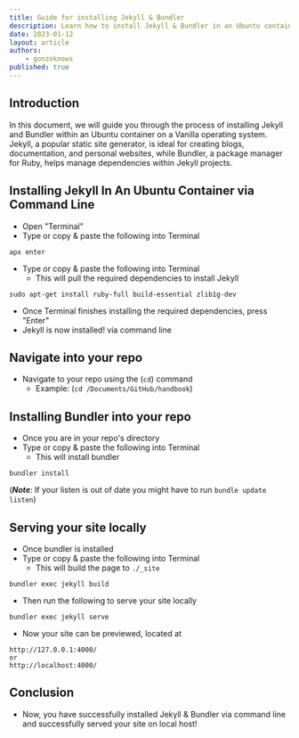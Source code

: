 ```yaml
---
title: Guide for installing Jekyll & Bundler
description: Learn how to install Jekyll & Bundler in an Ubuntu container 
date: 2023-01-12
layout: article
authors: 
    - gonzoknows
published: true
---
```


## Introduction

In this document, we will guide you through the process of installing Jekyll and Bundler within an Ubuntu container on a Vanilla operating system. Jekyll, a popular static site generator, is ideal for creating blogs, documentation, and personal websites, while Bundler, a package manager for Ruby, helps manage dependencies within Jekyll projects.

## Installing Jekyll In An Ubuntu Container via Command Line

- Open "Terminal"
- Type or copy & paste the following into Terminal
~~~
apx enter
~~~
- Type or copy & paste the following into Terminal 
    - This will pull the required dependencies to install Jekyll
~~~
sudo apt-get install ruby-full build-essential zlib1g-dev
~~~
- Once Terminal finishes installing the required dependencies, press "Enter" 
- Jekyll is now installed! via command line

## Navigate into your repo 

- Navigate to your repo using the (`cd`) command 
    - Example: (`cd /Documents/GitHub/handbook`)

## Installing Bundler into your repo

- Once you are in your repo's directory
- Type or copy & paste the following into Terminal
    - This will install bundler

~~~
bundler install
~~~ 

(_**Note**_: If your listen is out of date you might have to run `bundle update listen`)

## Serving your site locally

- Once bundler is installed 
- Type or copy & paste the following into Terminal
    - This will build the page to `./_site` 
~~~
bundler exec jekyll build
~~~
- Then run the following to serve your site locally
~~~
bundler exec jekyll serve
~~~
- Now your site can be previewed, located at 
~~~
http://127.0.0.1:4000/ 
or
http://localhost:4000/
~~~

## Conclusion

- Now, you have successfully installed Jekyll & Bundler via command line and successfully served your site on local host!
